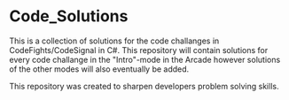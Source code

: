 # Code_Solutions
This is a collection of solutions for the code challanges in CodeFights/CodeSignal in C#. 
This repository will contain solutions for every code challange in the "Intro"-mode in the Arcade 
however solutions of the other modes will also eventually be added.

This repository was created to sharpen developers problem solving skills.
